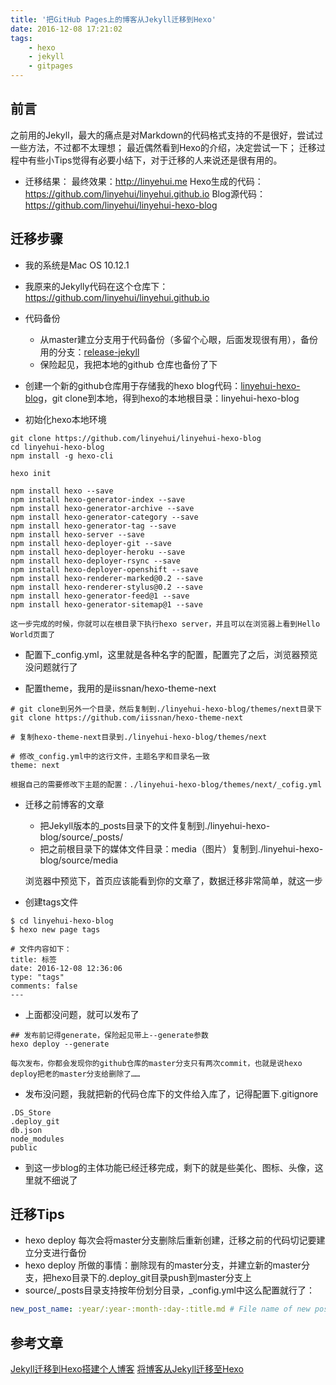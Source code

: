```yaml
---
title: '把GitHub Pages上的博客从Jekyll迁移到Hexo'
date: 2016-12-08 17:21:02
tags:
    - hexo
    - jekyll
    - gitpages
---
```


## 前言
之前用的Jekyll，最大的痛点是对Markdown的代码格式支持的不是很好，尝试过一些方法，不过都不太理想；
最近偶然看到Hexo的介绍，决定尝试一下；
迁移过程中有些小Tips觉得有必要小结下，对于迁移的人来说还是很有用的。

* 迁移结果：
最终效果：http://linyehui.me
Hexo生成的代码：https://github.com/linyehui/linyehui.github.io
Blog源代码：https://github.com/linyehui/linyehui-hexo-blog

## 迁移步骤
* 我的系统是Mac OS 10.12.1
* 我原来的Jekylly代码在这个仓库下：https://github.com/linyehui/linyehui.github.io
* 代码备份
	- 从master建立分支用于代码备份（多留个心眼，后面发现很有用），备份用的分支：[release-jekyll](https://github.com/linyehui/linyehui.github.io/tree/release-jekyll)
	- 保险起见，我把本地的github 仓库也备份了下

* 创建一个新的github仓库用于存储我的hexo blog代码：[linyehui-hexo-blog](https://github.com/linyehui/linyehui-hexo-blog)，git clone到本地，得到hexo的本地根目录：linyehui-hexo-blog
* 初始化hexo本地环境
```shell
git clone https://github.com/linyehui/linyehui-hexo-blog
cd linyehui-hexo-blog
npm install -g hexo-cli

hexo init

npm install hexo --save
npm install hexo-generator-index --save
npm install hexo-generator-archive --save
npm install hexo-generator-category --save
npm install hexo-generator-tag --save
npm install hexo-server --save
npm install hexo-deployer-git --save
npm install hexo-deployer-heroku --save
npm install hexo-deployer-rsync --save
npm install hexo-deployer-openshift --save
npm install hexo-renderer-marked@0.2 --save
npm install hexo-renderer-stylus@0.2 --save
npm install hexo-generator-feed@1 --save
npm install hexo-generator-sitemap@1 --save
```
	这一步完成的时候，你就可以在根目录下执行hexo server，并且可以在浏览器上看到Hello World页面了

* 配置下_config.yml，这里就是各种名字的配置，配置完了之后，浏览器预览没问题就行了

* 配置theme，我用的是iissnan/hexo-theme-next
```
# git clone到另外一个目录，然后复制到./linyehui-hexo-blog/themes/next目录下
git clone https://github.com/iissnan/hexo-theme-next

# 复制hexo-theme-next目录到./linyehui-hexo-blog/themes/next

# 修改_config.yml中的这行文件，主题名字和目录名一致
theme: next
```
	根据自己的需要修改下主题的配置：./linyehui-hexo-blog/themes/next/_cofig.yml

* 迁移之前博客的文章
	- 把Jekyll版本的_posts目录下的文件复制到./linyehui-hexo-blog/source/_posts/
	- 把之前根目录下的媒体文件目录：media（图片）复制到./linyehui-hexo-blog/source/media
	
	浏览器中预览下，首页应该能看到你的文章了，数据迁移非常简单，就这一步

* 创建tags文件
```
$ cd linyehui-hexo-blog
$ hexo new page tags

# 文件内容如下：
title: 标签
date: 2016-12-08 12:36:06
type: "tags"
comments: false
---
```

* 上面都没问题，就可以发布了
```
## 发布前记得generate，保险起见带上--generate参数
hexo deploy --generate
```
	每次发布，你都会发现你的github仓库的master分支只有两次commit，也就是说hexo deploy把老的master分支给删除了……

* 发布没问题，我就把新的代码仓库下的文件给入库了，记得配置下.gitignore
```
.DS_Store
.deploy_git
db.json
node_modules
public
```

* 到这一步blog的主体功能已经迁移完成，剩下的就是些美化、图标、头像，这里就不细说了

## 迁移Tips
* hexo deploy 每次会将master分支删除后重新创建，迁移之前的代码切记要建立分支进行备份
* hexo deploy 所做的事情：删除现有的master分支，并建立新的master分支，把hexo目录下的.deploy_git目录push到master分支上
* source/_posts目录支持按年份划分目录，_config.yml中这么配置就行了：
```yaml
new_post_name: :year/:year-:month-:day-:title.md # File name of new posts
```

## 参考文章
[Jekyll迁移到Hexo搭建个人博客](http://www.ezlippi.com/blog/2016/02/jekyll-to-hexo.html)
[将博客从Jekyll迁移至Hexo](http://www.wukai.me/2016/01/13/blog-jekyll-to-hexo/)

